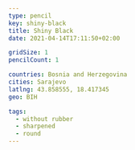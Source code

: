 ```yaml
---
type: pencil
key: shiny-black
title: Shiny Black
date: 2021-04-14T17:11:50+02:00

gridSize: 1
pencilCount: 1

countries: Bosnia and Herzegovina
cities: Sarajevo
latlng: 43.858555, 18.417345
geo: BIH

tags:
  - without rubber
  - sharpened
  - round
---
```

